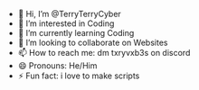 - 👋 Hi, I’m @TerryTerryCyber
- 👀 I’m interested in Coding
- 🌱 I’m currently learning Coding
- 💞️ I’m looking to collaborate on Websites
- 📫 How to reach me: dm txryvxb3s on discord
- 😄 Pronouns: He/Him
- ⚡ Fun fact: i love to make scripts

<!---
TerryTerryCyber/TerryTerryCyber is a ✨ special ✨ repository because its `README.md` (this file) appears on your GitHub profile.
You can click the Preview link to take a look at your changes.
--->

